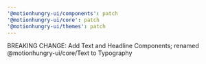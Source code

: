 ```yaml
---
'@motionhungry-ui/components': patch
'@motionhungry-ui/core': patch
'@motionhungry-ui/themes': patch
---
```


BREAKING CHANGE: Add Text and Headline Components; renamed @motionhungry-ui/core/Text to Typography
